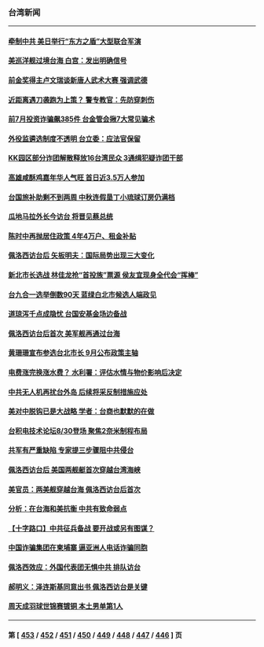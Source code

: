 ### 台湾新闻
---
#### [牵制中共 美日举行“东方之盾”大型联合军演](../../pages/ncid1349361/n13812336.md) 
#### [美巡洋舰过境台海 白宫：发出明确信号](../../pages/ncid1349361/n13812312.md) 
#### [前金奖得主卢文瑞谈新唐人武术大赛 强调武德](../../pages/ncid1349361/n13811658.md) 
#### [近距离遇刀袭跑为上策？ 警专教官：先防穿刺伤](../../pages/ncid1349361/n13812256.md) 
#### [前7月投资诈骗飙385件 台金管会揪7大常见骗术](../../pages/ncid1349361/n13812254.md) 
#### [外役监遴选制度不透明 台立委：应法官保留](../../pages/ncid1349361/n13812275.md) 
#### [KK园区部分诈团解散释放16台湾民众 3通缉犯疑诈团干部](../../pages/ncid1349361/n13812260.md) 
#### [高雄咸酥鸡嘉年华人气旺 首日近3.5万人参加](../../pages/ncid1349361/n13812224.md) 
#### [台国旅补助剩不到两周 中秋连假垦丁小琉球订房仍满档](../../pages/ncid1349361/n13812228.md) 
#### [瓜地马拉外长今访台 将晋见蔡总统](../../pages/ncid1349361/n13812183.md) 
#### [陈时中再抛居住政策 4年4万户、租金补贴](../../pages/ncid1349361/n13812158.md) 
#### [佩洛西访台后 矢板明夫：国际局势出现三大变化](../../pages/ncid1349361/n13812186.md) 
#### [新北市长选战 林佳龙抢“首投族”票源 侯友宜现身全代会“挥棒”](../../pages/ncid1349361/n13812160.md) 
#### [台九合一选举倒数90天 蓝绿白北市候选人端政见](../../pages/ncid1349361/n13812161.md) 
#### [道琼泻千点成隐忧 台国安基金场边备战](../../pages/ncid1349361/n13812184.md) 
#### [佩洛西访台后首次 美军舰再通过台海](../../pages/ncid1349361/n13812162.md) 
#### [黄珊珊宣布参选台北市长 9月公布政策主轴](../../pages/ncid1349361/n13812167.md) 
#### [电费涨完换涨水费？ 水利署：评估水情与物价影响后决定](../../pages/ncid1349361/n13812177.md) 
#### [中共无人机再扰台外岛 后续将采反制措施应处](../../pages/ncid1349361/n13812166.md) 
#### [美对中脱钩已是大战略 学者：台商也默默的在做](../../pages/ncid1349361/n13812153.md) 
#### [台积电技术论坛8/30登场 聚焦2奈米制程布局](../../pages/ncid1349361/n13812147.md) 
#### [共军有严重缺陷 专家提三步骤阻中共侵台](../../pages/ncid1349361/n13811064.md) 
#### [佩洛西访台后 美国两舰艇首次穿越台湾海峡](../../pages/ncid1349361/n13812095.md) 
#### [美官员：两美舰穿越台海 佩洛西访台后首次](../../pages/ncid1349361/n13812003.md) 
#### [分析：在台海和美抗衡 中共有致命弱点](../../pages/ncid1349361/n13807798.md) 
#### [【十字路口】中共征兵备战 要开战或另有图谋？](../../pages/ncid1349361/n13811649.md) 
#### [中国诈骗集团在柬埔寨 逼亚洲人电话诈骗同胞](../../pages/ncid1349361/n13811627.md) 
#### [佩洛西效应：外国代表团无惧中共 排队访台](../../pages/ncid1349361/n13811609.md) 
#### [郝明义：泽连斯基同意出书 佩洛西访台是关键](../../pages/ncid1349361/n13811133.md) 
#### [周天成羽球世锦赛镀铜 本土男单第1人](../../pages/ncid1349361/n13811451.md) 

---
#### 第 [ [453](./453.md) / [452](./452.md) / [451](./451.md) / [450](./450.md) / [449](./449.md) / [448](./448.md) / [447](./447.md) / [446](./446.md) ] 页
